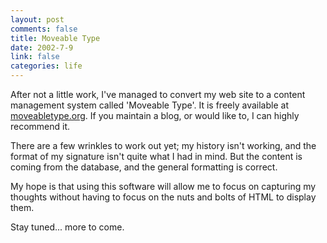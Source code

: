 ```yaml
--- 
layout: post
comments: false
title: Moveable Type
date: 2002-7-9
link: false
categories: life
---
```

After not a little work, I've managed to convert my web site to a content management system called 'Moveable Type'. It is freely available at <a href="http://www.moveabletype.org">moveabletype.org</a>. If you maintain a blog, or would like to, I can highly recommend it.

There are a few wrinkles to work out yet; my history isn't working, and the format of my signature isn't quite what I had in mind. But the content is coming from the database, and the general formatting is correct.

My hope is that using this software will allow me to focus on capturing my thoughts without having to focus on the nuts and bolts of HTML to display them.

Stay tuned... more to come.
